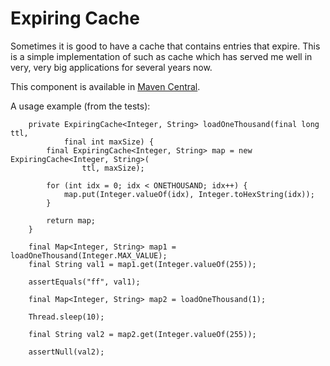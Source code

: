 Expiring Cache
==============

Sometimes it is good to have a cache that contains entries that expire. This is 
a simple implementation of such as cache which has served me well in very, very
big applications for several years now.

This component is available in [Maven Central](http://search.maven.org/#search%7Cgav%7C1%7Cg%3A%22com.jolira%22%20AND%20a%3A%22expiring-cache%22).

A usage example (from the tests):

```
    private ExpiringCache<Integer, String> loadOneThousand(final long ttl,
            final int maxSize) {
        final ExpiringCache<Integer, String> map = new ExpiringCache<Integer, String>(
                ttl, maxSize);

        for (int idx = 0; idx < ONETHOUSAND; idx++) {
            map.put(Integer.valueOf(idx), Integer.toHexString(idx));
        }

        return map;
    }
    
    final Map<Integer, String> map1 = loadOneThousand(Integer.MAX_VALUE);
    final String val1 = map1.get(Integer.valueOf(255));

    assertEquals("ff", val1);

    final Map<Integer, String> map2 = loadOneThousand(1);

    Thread.sleep(10);

    final String val2 = map2.get(Integer.valueOf(255));

    assertNull(val2);
```
